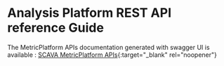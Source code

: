 # Analysis Platform REST API reference Guide

The MetricPlatform APIs documentation generated with swagger UI is available : 
[SCAVA MetricPlatform APIs](https://crossminer.github.io/scava-docs/developers-guide/api-reference-guide/metric-platform-api/){:target="_blank" rel="noopener"}
